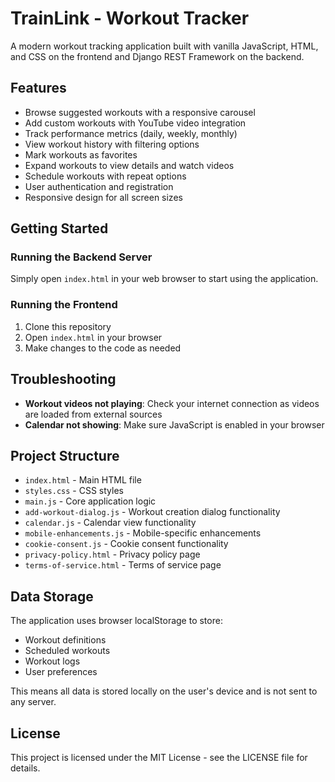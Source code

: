 # TrainLink - Workout Tracker

A modern workout tracking application built with vanilla JavaScript, HTML, and CSS on the frontend and Django REST Framework on the backend.

## Features

- Browse suggested workouts with a responsive carousel
- Add custom workouts with YouTube video integration
- Track performance metrics (daily, weekly, monthly)
- View workout history with filtering options
- Mark workouts as favorites
- Expand workouts to view details and watch videos
- Schedule workouts with repeat options
- User authentication and registration
- Responsive design for all screen sizes

## Getting Started

### Running the Backend Server

Simply open `index.html` in your web browser to start using the application.

### Running the Frontend

1. Clone this repository
2. Open `index.html` in your browser
3. Make changes to the code as needed

## Troubleshooting

- **Workout videos not playing**: Check your internet connection as videos are loaded from external sources
- **Calendar not showing**: Make sure JavaScript is enabled in your browser

## Project Structure

- `index.html` - Main HTML file
- `styles.css` - CSS styles
- `main.js` - Core application logic
- `add-workout-dialog.js` - Workout creation dialog functionality
- `calendar.js` - Calendar view functionality
- `mobile-enhancements.js` - Mobile-specific enhancements
- `cookie-consent.js` - Cookie consent functionality
- `privacy-policy.html` - Privacy policy page
- `terms-of-service.html` - Terms of service page

## Data Storage

The application uses browser localStorage to store:
- Workout definitions
- Scheduled workouts
- Workout logs
- User preferences

This means all data is stored locally on the user's device and is not sent to any server.

## License

This project is licensed under the MIT License - see the LICENSE file for details. 